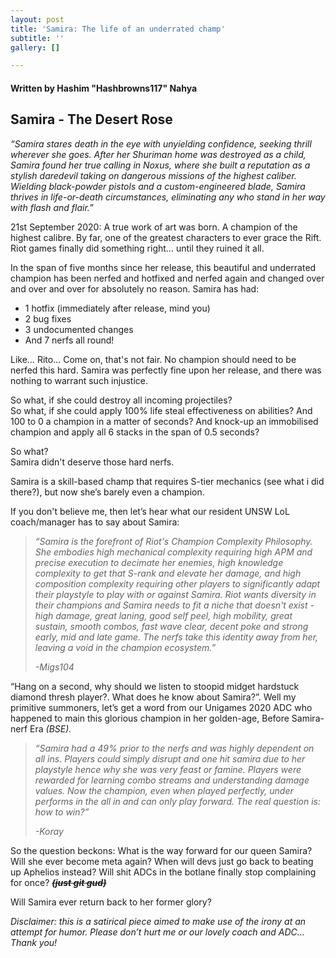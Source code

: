 ```yaml
---
layout: post
title: 'Samira: The life of an underrated champ'
subtitle: ''
gallery: []

---
```

#### Written by Hashim "Hashbrowns117" Nahya

## Samira - The Desert Rose

_“Samira stares death in the eye with unyielding confidence, seeking thrill wherever she goes. After her Shuriman home was destroyed as a child, Samira found her true calling in Noxus, where she built a reputation as a stylish daredevil taking on dangerous missions of the highest caliber. Wielding black-powder pistols and a custom-engineered blade, Samira thrives in life-or-death circumstances, eliminating any who stand in her way with flash and flair.”_

21st September 2020: A true work of art was born. A champion of the highest calibre. By far, one of the greatest characters to ever grace the Rift. Riot games finally did something right… until they ruined it all.

In the span of five months since her release, this beautiful and underrated champion has been nerfed and hotfixed and nerfed again and changed over and over and over for absolutely no reason. Samira has had:

* 1 hotfix (immediately after release, mind you)
* 2 bug fixes
* 3 undocumented changes
* And 7 nerfs all round!

Like… Rito… Come on, that's not fair. No champion should need to be nerfed this hard. Samira was perfectly fine upon her release, and there was nothing to warrant such injustice.

So what, if she could destroy all incoming projectiles?  
So what, if she could apply 100% life steal effectiveness on abilities? And 100 to 0 a champion in a matter of seconds? And knock-up an immobilised champion and apply all 6 stacks in the span of 0.5 seconds?

So what?  
Samira didn't deserve those hard nerfs.

Samira is a skill-based champ that requires S-tier mechanics (see what i did there?), but now she’s barely even a champion.

If you don't believe me, then let’s hear what our resident UNSW LoL coach/manager has to say about Samira:

> _“Samira is the forefront of Riot's Champion Complexity Philosophy. She embodies high mechanical complexity requiring high APM and precise execution to decimate her enemies, high knowledge complexity to get that S-rank and elevate her damage, and high composition complexity requiring other players to significantly adapt their playstyle to play with or against Samira. Riot wants diversity in their champions and Samira needs to fit a niche that doesn't exist - high damage, great laning, good self peel, high mobility, great sustain, smooth combos, fast wave clear, decent poke and strong early, mid and late game. The nerfs take this identity away from her, leaving a void in the champion ecosystem.”_
>
> _-Migs104_

“Hang on a second, why should we listen to stoopid midget hardstuck diamond thresh player?. What does he know about Samira?”. Well my primitive summoners, let’s get a word from our Unigames 2020 ADC who happened to main this glorious champion in her golden-age, Before Samira-nerf Era _(BSE)._

> _“Samira had a 49% prior to the nerfs and was highly dependent on all ins. Players could simply disrupt and one hit samira due to her playstyle hence why she was very feast or famine. Players were rewarded for learning combo streams and understanding damage values. Now the champion, even when played perfectly, under performs in the all in and can only play forward. The real question is: how to win?”_
>
> _-Koray_

So the question beckons: What is the way forward for our queen Samira? Will she ever become meta again? When will devs just go back to beating up Aphelios instead? Will shit ADCs in the botlane finally stop complaining for once? **_~~(just git gud)~~_**

Will Samira ever return back to her former glory?

_Disclaimer: this is a satirical piece aimed to make use of the irony at an attempt for humor. Please don’t hurt me or our lovely coach and ADC… Thank you!_